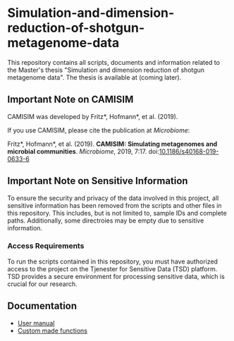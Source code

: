 # Simulation-and-dimension-reduction-of-shotgun-metagenome-data
This repository contains all scripts, documents and information related to the Master's thesis "Simulation and dimension reduction of shotgun metagenome data". The thesis is available at (coming later).

## Important Note on CAMISIM

CAMISIM was developed by Fritz*, Hofmann*, et al. (2019). 

If you use CAMISIM, please cite the publication at _Microbiome_:

Fritz*, Hofmann*, et al. (2019). **CAMISIM: Simulating metagenomes and microbial communities**. _Microbiome_, 2019, 7:17. doi:[10.1186/s40168-019-0633-6](https://doi.org/10.1186/s40168-019-0633-6)

## Important Note on Sensitive Information

To ensure the security and privacy of the data involved in this project, all sensitive information has been removed from the scripts and other files in this repository. This includes, but is not limited to, sample IDs and complete paths. Additionally, some directroies may be empty due to sensitive information. 

### Access Requirements

To run the scripts contained in this repository, you must have authorized access to the project on the Tjenester for Sensitive Data (TSD) platform. TSD provides a secure environment for processing sensitive data, which is crucial for our research.

## Documentation
* [User manual](https://github.com/Rounge-lab/Simulation-and-dimension-reduction-of-shotgun-metagenome-data/wiki/User-manual)
* [Custom made functions](https://github.com/Rounge-lab/Simulation-and-dimension-reduction-of-shotgun-metagenome-data/wiki/Documentation-for-custom-functions-in-all_functions.R)
